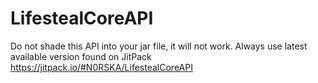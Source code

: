 # LifestealCoreAPI
Do not shade this API into your jar file, it will not work.
Always use latest available version found on JitPack https://jitpack.io/#N0RSKA/LifestealCoreAPI
